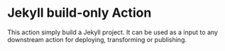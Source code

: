 # Jekyll build-only Action

This action simply build a Jekyll project. It can be used as a input to any
downstream action for deploying, transforming or publishing.
